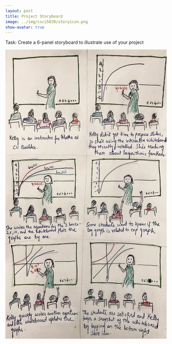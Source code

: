 ```yaml
---
layout: post
title: Project Storyboard
image: ../img/csci5839/storyicon.png
show-avatar: true
---
```



Task: Create a 6-panel storyboard to illustrate use of your project

<img src="../img/csci5839/projectstory.jpg" align="center" height="900" width="800"> 

